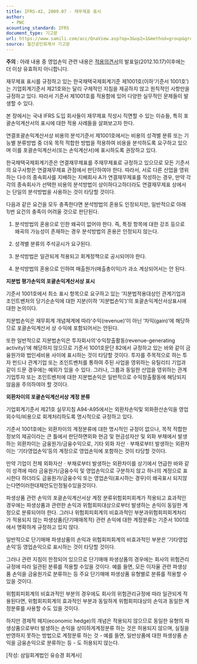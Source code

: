 ```yaml
---
title: IFRS-42, 2009.07 - 재무제표 표시
author:
  - PWC
acounting_standard: IFRS
document_type: 기고문
url: https://www.samili.com/acc/QnaView.asp?op=3&op2=1&method=group&group=2086-15;1&orgcode=0&searchword=&page=32&code=IFRS%2D42%3A200907
source: 월간공인회계사 기고문
---
```

**주의** : 아래 내용 중 영업손익 관련 내용은 [적용의견서](https://www.samili.com/acc/QnaView.asp?op=1&op2=5&method=group&group=2115-15;3&searchword=&page=1&code=%C0%FB%BF%EB%C0%C7%B0%DF%BC%AD12%2D1%3A20121023)의 발표일(2012.10.17)이후에는 더 이상 유효하지 아니합니다.

  
  

재무제표 표시를 규정하고 있는 한국채택국제회계기준 제1001호(이하‘기준서 1001호’)는 기업회계기준서 제21호와는 달리 구체적인 지침을 제공하지 않고 원칙적인 사항만을 규정하고 있다. 따라서 기준서 제1001호를 적용함에 있어 다양한 실무적인 문제들이 발생할 수 있다.

  

본 장에서는 국내 IFRS 도입 회사들이 재무제표 작성시 직면할 수 있는 이슈들, 특히 포괄손익계산서의 표시에 대한 적용 사례들을 살펴보고자 한다.

  

연결포괄손익계산서상 비용의 분석기준서 제1001호에서는 비용의 성격별 분류 또는 기능별 분류방법 중 더욱 목적 적합한 방법을 적용하여 비용을 분석하도록 요구하고 있으며 이를 포괄손익계산서(또는 손익계산서)에 표시하도록 권장하고 있다.

  

한국채택국제회계기준은 연결재무제표를 주재무제표로 규정하고 있으므로 모든 기준서의 요구사항은 연결재무제표 관점에서 판단하여야 한다. 따라서, 서로 다른 산업을 영위하는 다수의 종속회사를 지배하는 지배회사 A가 연결재무제표를 작성하는 경우, 만약 각각의 종속회사가 선택한 비용의 분석방법이 상이하다고하더라도 연결재무제표 상에서는 단일의 분석방법을 사용하는 것이 타당할 것이다.

  

다음과 같은 요건을 모두 충족한다면 분석방법의 혼용도 인정되지만, 일반적으로 아래 1)번 요건의 충족이 어려울 것으로 판단된다.

1) 분석방법의 혼용으로 인한 왜곡이 없어야 한다. 즉, 특정 항목에 대한 강조 등으로 왜곡의 가능성이 존재하는 경우 분석방법의 혼용은 인정되지 않는다.

2) 성격별 분류의 주석공시가 요구된다.

3) 분석방법은 일관되게 적용되고 회계정책으로 공시되어야 한다.

4) 분석방법의 혼용으로 인하여 매출원가(매출총이익)가 과소 계상되어서는 안 된다.

  

**지분법 평가손익의 포괄손익계산서상 표시**

기준서 1001호에서 최소 표시 항목으로 요구하고 있는 ‘지분법적용대상인 관계기업과 조인트벤처의 당기순손익에 대한 지분(이하 ‘지분법손익’)’의 포괄손익계산서상표시에 대한 논의이다.

  

지분법손익은 재무회계 개념체계에 따라‘수익(revenue)’이 아닌 ‘차익(gain)’에 해당하므로 포괄손익계산서 상 수익에 포함되어서는 안된다.

  

또한 일반적으로 지분법손익은 투자회사의‘수익창출활동(revenue-generating activity)’에 해당하지 않으므로 기준서 1001호문단 82에서 규정하고 있는 바와 같이 금융원가와 법인세비용 사이에 표시하는 것이 타당할 것이다. 투자를 주목적으로 하는 투자 펀드나 관계기업 또는 조인트벤처를 통하여 주된 사업을 영위하는 유틸리티 기업과 같이 드문 경우에는 예외가 있을 수 있다. 그러나, 그룹과 동일한 산업을 영위하는 관계기업투자 또는 조인트벤처에 대한 지분법손익은 일반적으로 수익창출활동에 해당되지 않음을 주의하여야 할 것이다.

  

**외환차이의 포괄손익계산서상 계정 분류**

기업회계기준서 제21호 실무지침 A94-A95에서는 외환차손익및 외화환산손익을 영업외수익/비용으로 회계처리하도록 명시적으로 규정하고 있다.

  

기준서 1001호에는 외환차이의 계정분류에 대한 명시적인 규정이 없으나, 목적 적합한 정보의 제공이라는 큰 틀에서 판단하면외화 현금 및 현금성자산 및 외화 부채에서 발생하는 외환차이는 금융원가/금융수익으로, 기타 외화 자산ㆍ부채로부터 발생하는 외환차이는 ‘기타영업손익’등의 계정으로 영업손익에 포함하는 것이 타당할 것이다.

  

만약 기업이 전체 외화자산ㆍ부채로부터 발생하는 외환차이를 상기에서 언급한 바와 같이 성격에 따라 금융원가/금융수익 및 영업손익으로 구분하지 않고 하나의 계정으로 표시한다 하더라도 금융원가/금융수익 또는 영업손익(표시하는 경우)이 왜곡표시 되지않는다면이러한대체안도인정될수있을것이다.

  

파생상품 관련 손익의 포괄손익계산서상 계정 분류위험회피회계가 적용되고 효과적인 경우에는 파생상품과 관련한 손익과 위험회피대상으로부터 발생하는 손익이 동일한 계정으로 분류되어야 한다. 그러나 위험회피회계의 비효과적인 부분과위험회피회계처리가 적용되지 않는 파생상품(단기매매목적) 관련 손익에 대한 계정분류는 기준서 1001호에서 명확하게 규정하고 있지 않다.

  

일반적으로 단기매매 파생상품의 손익과 위험회피회계의 비효과적인 부분은 ‘기타영업손익’등 영업손익으로 표시하는 것이 타당할 것이다.

  

그러나 관련 지침이 한정되어 있으므로 단기매매 파생상품의 경우에는 회사의 위험관리규정에 따라 일관된 분류를 적용할 수있을 것이다. 예를 들면, 모든 이자율 관련 파생상품 손익을 금융원가로 분류하는 등 주요 단기매매 파생상품 유형별로 분류를 적용할 수 있을 것이다.

  

위험회피회계의 비효과적인 부분의 경우에도 회사의 위험관리규정에 따라 일관되게 적용된다면, 위험회피회계의 효과적인 부분과 동일하게 위험회피대상의 손익과 동일한 계정분류를 사용할 수도 있을 것이다.

  

하지만 경제적 헤지(economic hedge)의 개념은 적용되지 않으므로 동일한 유형의 파생상품으로부터 발생하는 손익을 상이하게계정분류 하는 것은 허용되지 않으며, 실질을 반영하지 못하는 방법으로 계정분류 하는 것 - 예를 들면, 일반상품에 대한 파생상품 손익을 금융손익으로 분류하는 등 - 도 허용되지 않는다.

  

\[작성: 삼일회계법인 유승경 회계사\]